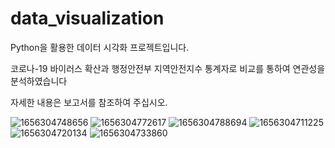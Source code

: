 # data_visualization

Python을 활용한 데이터 시각화 프로젝트입니다.

코로나-19 바이러스 확산과 행정안전부 지역안전지수 통계자로 비교를 통하여
연관성을 분석하였습니다

자세한 내용은 보고서를 참조하여 주십시오.

![1656304748656](https://user-images.githubusercontent.com/62934257/175861276-49b48ddd-b39e-45ee-8c84-209665310887.jpg)
![1656304772617](https://user-images.githubusercontent.com/62934257/175861282-df5bf30f-662f-413b-8c0b-6c41bd82ca64.jpg)
![1656304788694](https://user-images.githubusercontent.com/62934257/175861287-496e723e-04ff-48e9-8358-0b2798db0c23.jpg)
![1656304711225](https://user-images.githubusercontent.com/62934257/175861289-1b1b0889-0235-48b8-9caf-6779111c90d8.jpg)
![1656304720134](https://user-images.githubusercontent.com/62934257/175861292-58bf7ac4-416d-443a-9b0e-c16a64d5e19b.jpg)
![1656304733860](https://user-images.githubusercontent.com/62934257/175861295-1d142da2-699f-4611-a540-7403b0c59bc4.jpg)
